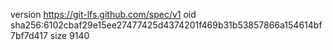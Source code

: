 version https://git-lfs.github.com/spec/v1
oid sha256:6102cbaf29e15ee27477425d4374201f469b31b53857866a154614bf7bf7d417
size 9140
